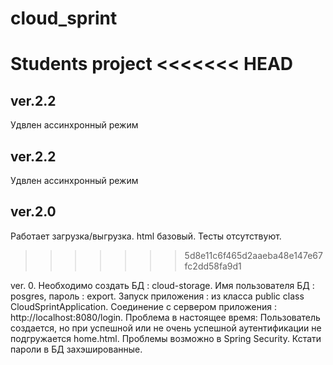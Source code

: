 # cloud_sprint
 Students project
<<<<<<< HEAD
=======

## ver.2.2

Удвлен ассинхронный режим

## ver.2.2

Удвлен ассинхронный режим

## ver.2.0 

Работает загрузка/выгрузка. html базовый. Тесты отсутствуют.
>>>>>>> 5d8e11c6f465d2aaeba48e147e67fc2dd58fa9d1
 
ver. 0.  Необходимо создать БД : cloud-storage. Имя пользователя БД : posgres, пароль : export. Запуск приложения : из класса public class CloudSprintApplication. Соединение с сервером приложения : http://localhost:8080/login. Проблема в настоящее время: Пользователь создается, но при успешной или не очень успешной аутентификации не подгружается home.html. Проблемы возможно в Spring Security. Кстати пароли в БД захэшированные.
